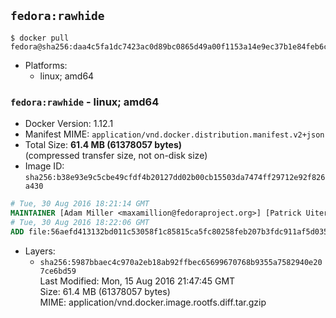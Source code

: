 ## `fedora:rawhide`

```console
$ docker pull fedora@sha256:daa4c5fa1dc7423ac0d89bc0865d49a00f1153a14e9ec37b1e84feb6c951246f
```

-	Platforms:
	-	linux; amd64

### `fedora:rawhide` - linux; amd64

-	Docker Version: 1.12.1
-	Manifest MIME: `application/vnd.docker.distribution.manifest.v2+json`
-	Total Size: **61.4 MB (61378057 bytes)**  
	(compressed transfer size, not on-disk size)
-	Image ID: `sha256:b38e93e9c5cbe49cfdf4b20127dd02b00cb15503da7474ff29712e92f826a430`

```dockerfile
# Tue, 30 Aug 2016 18:21:14 GMT
MAINTAINER [Adam Miller <maxamillion@fedoraproject.org>] [Patrick Uiterwijk <patrick@puiterwijk.org>]
# Tue, 30 Aug 2016 18:22:06 GMT
ADD file:56aefd413132bd011c53058f1c85815ca5fc80258feb207b3fdc911af5d0351a in / 
```

-	Layers:
	-	`sha256:5987bbaec4c970a2eb18ab92ffbec65699670768b9355a7582940e207ce6bd59`  
		Last Modified: Mon, 15 Aug 2016 21:47:45 GMT  
		Size: 61.4 MB (61378057 bytes)  
		MIME: application/vnd.docker.image.rootfs.diff.tar.gzip
